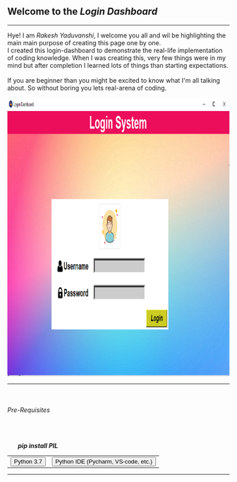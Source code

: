 <h2> Welcome to the <em>Login Dashboard</em></h2> 
<hr>
<p>Hye!  I am <em>Rakesh Yaduvanshi</em>, I welcome you all and wil be highlighting the main main purpose of creating this page one by one.
   <br>
   I created this login-dashboard to demonstrate the real-life implementation of coding knowledge. When I was creating this, very few things were in my mind but after completion I learned lots of things than starting expectations.
   <br>
   <br>
   If you are beginner than you  might be excited to know what I'm all talking about. So without boring you lets real-arena  of coding.
</p>
<img src="/img/login_screensort.PNG" alt="Login-Screen" height="630" width="1002">
<hr><br>
 <table border="0" cellpadding="15" cellspacing="1">
 <H6>Pre-Requisites</H6>
  <tr>
    <td><Button>Python 3.7</Button></td>
    <td><Button>Python IDE (Pycharm, VS-code, etc.)</Button></td>
  </tr>
<br>
   <ul > <b><em>pip  install PIL </em></b></ul>
</table>
<hr>